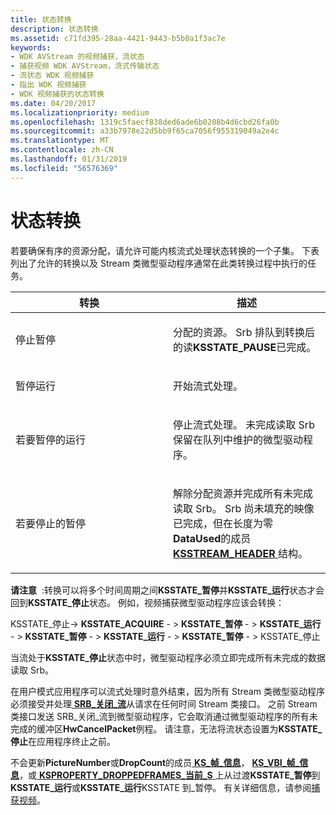 ```yaml
---
title: 状态转换
description: 状态转换
ms.assetid: c71fd395-28aa-4421-9443-b5b0a1f3ac7e
keywords:
- WDK AVStream 的视频捕获，流状态
- 捕获视频 WDK AVStream，流式传输状态
- 流状态 WDK 视频捕获
- 指出 WDK 视频捕获
- WDK 视频捕获的状态转换
ms.date: 04/20/2017
ms.localizationpriority: medium
ms.openlocfilehash: 1319c5faecf838ded6ade6b0208b4d6cbd26fa0b
ms.sourcegitcommit: a33b7978e22d5bb9f65ca7056f955319049a2e4c
ms.translationtype: MT
ms.contentlocale: zh-CN
ms.lasthandoff: 01/31/2019
ms.locfileid: "56576369"
---
```

# <a name="state-transitions"></a>状态转换


若要确保有序的资源分配，请允许可能内核流式处理状态转换的一个子集。 下表列出了允许的转换以及 Stream 类微型驱动程序通常在此类转换过程中执行的任务。

<table>
<colgroup>
<col width="50%" />
<col width="50%" />
</colgroup>
<thead>
<tr class="header">
<th>转换</th>
<th>描述</th>
</tr>
</thead>
<tbody>
<tr class="odd">
<td><p>停止暂停</p></td>
<td><p>分配的资源。 Srb 排队到转换后的读<strong>KSSTATE_PAUSE</strong>已完成。</p></td>
</tr>
<tr class="even">
<td><p>暂停运行</p></td>
<td><p>开始流式处理。</p></td>
</tr>
<tr class="odd">
<td><p>若要暂停的运行</p></td>
<td><p>停止流式处理。 未完成读取 Srb 保留在队列中维护的微型驱动程序。</p></td>
</tr>
<tr class="even">
<td><p>若要停止的暂停</p></td>
<td><p>解除分配资源并完成所有未完成读取 Srb。 Srb 尚未填充的映像已完成，但在长度为零<strong>DataUsed</strong>的成员<a href="https://msdn.microsoft.com/library/windows/hardware/ff567138" data-raw-source="[&lt;strong&gt;KSSTREAM_HEADER&lt;/strong&gt;](https://msdn.microsoft.com/library/windows/hardware/ff567138)"> <strong>KSSTREAM_HEADER</strong> </a>结构。</p></td>
</tr>
</tbody>
</table>

 

**请注意**  :转换可以将多个时间周期之间**KSSTATE\_暂停**并**KSSTATE\_运行**状态才会回到**KSSTATE\_停止**状态。 例如，视频捕获微型驱动程序应该会转换：

 

KSSTATE\_停止-&gt; **KSSTATE\_ACQUIRE**  - &gt; **KSSTATE\_暂停** - &gt; **KSSTATE\_运行** - &gt; **KSSTATE\_暂停** - &gt; **KSSTATE\_运行** - &gt; **KSSTATE\_暂停** - &gt; KSSTATE\_停止

当流处于**KSSTATE\_停止**状态中时，微型驱动程序必须立即完成所有未完成的数据读取 Srb。

在用户模式应用程序可以流式处理时意外结束，因为所有 Stream 类微型驱动程序必须接受并处理[ **SRB\_关闭\_流**](https://msdn.microsoft.com/library/windows/hardware/ff568165)从请求在任何时间 Stream 类接口。 之前 Stream 类接口发送 SRB\_关闭\_流到微型驱动程序，它会取消通过微型驱动程序的所有未完成的缓冲区**HwCancelPacket**例程。 请注意，无法将流状态设置为**KSSTATE\_停止**在应用程序终止之前。

不会更新**PictureNumber**或**DropCount**的成员[ **KS\_帧\_信息**](https://msdn.microsoft.com/library/windows/hardware/ff567645)， [ **KS\_VBI\_帧\_信息**](https://msdn.microsoft.com/library/windows/hardware/ff567694)，或[ **KSPROPERTY\_DROPPEDFRAMES\_当前\_S** ](https://msdn.microsoft.com/library/windows/hardware/ff565138)上从过渡**KSSTATE\_暂停**到**KSSTATE\_运行**或**KSSTATE\_运行**KSSTATE 到\_暂停。 有关详细信息，请参阅[捕获视频](capturing-video.md)。

 

 




